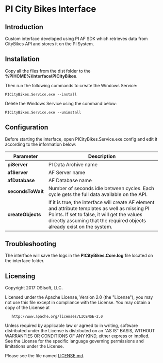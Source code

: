 PI City Bikes Interface
===

## Introduction
Custom interface developed using PI AF SDK which retrieves data from CityBikes API and stores it on the PI System.

## Installation

Copy all the files from the dist folder to the **%PIHOME%\Interface\PICityBikes**. 

Then run the following commands to create the Windows Service:

```
PICityBikes.Service.exe --install
```
Delete the Windows Service using the command below:

```
PICityBikes.Service.exe --uninstall
```

## Configuration

Before starting the interface, open PICityBikes.Service.exe.config and edit it according to the information below:


Parameter | Description
------------ | -------------
**piServer** | PI Data Archive name
**afServer** | AF Server name
**afDatabase** | AF Database name
**secondsToWait** | Number of seconds idle between cycles. Each cycle gets the full data available on the API.
**createObjects** | If it is true, the interface will create AF element and attribute templates as well as missing PI Points. If set to false, it will get the values directly assuming that the required objects already exist on the system.

## Troubleshooting

The interface will save the logs in the **PICityBikes.Core.log** file located on the interface folder.


## Licensing
Copyright 2017 OSIsoft, LLC.

   Licensed under the Apache License, Version 2.0 (the "License");
   you may not use this file except in compliance with the License.
   You may obtain a copy of the License at

       http://www.apache.org/licenses/LICENSE-2.0

   Unless required by applicable law or agreed to in writing, software
   distributed under the License is distributed on an "AS IS" BASIS,
   WITHOUT WARRANTIES OR CONDITIONS OF ANY KIND, either express or implied.
   See the License for the specific language governing permissions and
   limitations under the License.
   
Please see the file named [LICENSE.md](LICENSE.md).
